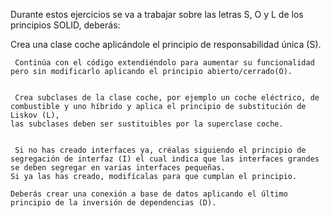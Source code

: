 Durante estos ejercicios se va a trabajar sobre las letras S, O y L de los principios SOLID, deberás:


 Crea una clase coche aplicándole el principio de responsabilidad única (S).
 
 
     Continúa con el código extendiéndolo para aumentar su funcionalidad pero sin modificarlo aplicando el principio abierto/cerrado(O).
	 
	 
	 Crea subclases de la clase coche, por ejemplo un coche eléctrico, de combustible y uno híbrido y aplica el principio de substitución de Liskov (L), 
	las subclases deben ser sustituibles por la superclase coche.
	
	
	 Si no has creado interfaces ya, créalas siguiendo el principio de segregación de interfaz (I) el cual indica que las interfaces grandes se deben segregar en varias interfaces pequeñas.
	Si ya las has creado, modifícalas para que cumplan el principio.

    Deberás crear una conexión a base de datos aplicando el último principio de la inversión de dependencias (D).